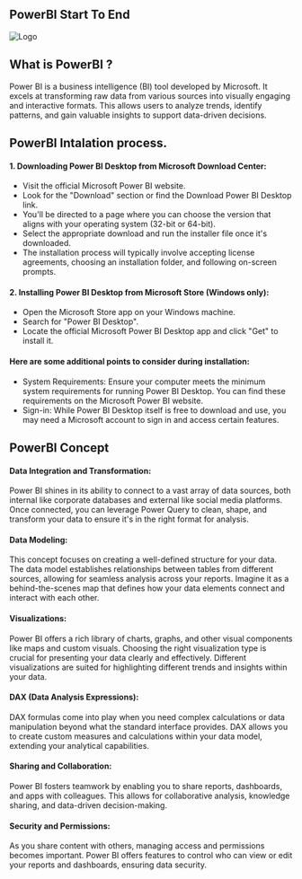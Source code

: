 
## PowerBI Start To End




![Logo](https://www.technoforte.co.in/wp-content/uploads/2023/08/powerbi-logo.jpg)



## What is PowerBI ?
Power BI is a business intelligence (BI) tool developed by Microsoft. It excels at transforming raw data from various sources into visually engaging and interactive formats. This allows users to analyze trends, identify patterns, and gain valuable insights to support data-driven decisions.

## PowerBI Intalation process.

#### 1. Downloading Power BI Desktop from Microsoft Download Center:

- Visit the official Microsoft Power BI website.
- Look for the "Download" section or find the Download Power BI Desktop link.
- You'll be directed to a page where you can choose the version that aligns with your operating system (32-bit or 64-bit).
- Select the appropriate download and run the installer file once it's downloaded.
- The installation process will typically involve accepting license agreements, choosing an installation folder, and following on-screen prompts.
#### 2. Installing Power BI Desktop from Microsoft Store (Windows only):

- Open the Microsoft Store app on your Windows machine.
- Search for "Power BI Desktop".
- Locate the official Microsoft Power BI Desktop app and click "Get" to install it.
#### Here are some additional points to consider during installation:

- System Requirements: Ensure your computer meets the minimum system requirements for running Power BI Desktop. You can find these requirements on the Microsoft Power BI website.
- Sign-in: While Power BI Desktop itself is free to download and use, you may need a Microsoft account to sign in and access certain features.

## PowerBI Concept 
#### Data Integration and Transformation:

Power BI shines in its ability to connect to a vast array of data sources, both internal like corporate databases and external like social media platforms.
Once connected, you can leverage Power Query to clean, shape, and transform your data to ensure it's in the right format for analysis.

#### Data Modeling:
This concept focuses on creating a well-defined structure for your data. The data model establishes relationships between tables from different sources, allowing for seamless analysis across your reports.
Imagine it as a behind-the-scenes map that defines how your data elements connect and interact with each other.

#### Visualizations:
Power BI offers a rich library of charts, graphs, and other visual components like maps and custom visuals.
Choosing the right visualization type is crucial for presenting your data clearly and effectively. Different visualizations are suited for highlighting different trends and insights within your data.

#### DAX (Data Analysis Expressions):
DAX formulas come into play when you need complex calculations or data manipulation beyond what the standard interface provides.
DAX allows you to create custom measures and calculations within your data model, extending your analytical capabilities.

#### Sharing and Collaboration:
Power BI fosters teamwork by enabling you to share reports, dashboards, and apps with colleagues. This allows for collaborative analysis, knowledge sharing, and data-driven decision-making.

#### Security and Permissions:
As you share content with others, managing access and permissions becomes important. Power BI offers features to control who can view or edit your reports and dashboards, ensuring data security.


